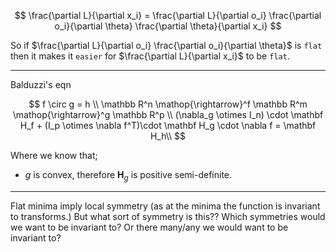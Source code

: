 
$$
\frac{\partial L}{\partial x_i} =
\frac{\partial L}{\partial o_i}
\frac{\partial o_i}{\partial \theta}
\frac{\partial \theta}{\partial x_i}
$$

So if $\frac{\partial L}{\partial o_i} \frac{\partial o_i}{\partial \theta}$ is `flat` then it makes it `easier` for $\frac{\partial L}{\partial x_i}$ to be `flat`.


***
Balduzzi's eqn

$$
f \circ g = h \\
\mathbb R^n \mathop{\rightarrow}^f \mathbb R^m \mathop{\rightarrow}^g \mathbb R^p \\
(\nabla_g \otimes I_n) \cdot \mathbf H_f  + (I_p \otimes \nabla f^T)\cdot \mathbf H_g \cdot \nabla f = \mathbf H_h\\
$$

Where we know that;
*  $g$ is convex, therefore $\mathbf H_g$ is positive semi-definite.


***

Flat minima imply local symmetry (as at the minima the function is invariant to transforms.) But what sort of symmetry is this??
Which symmetries would we want to be invariant to? Or there many/any we would want to be invariant to?
